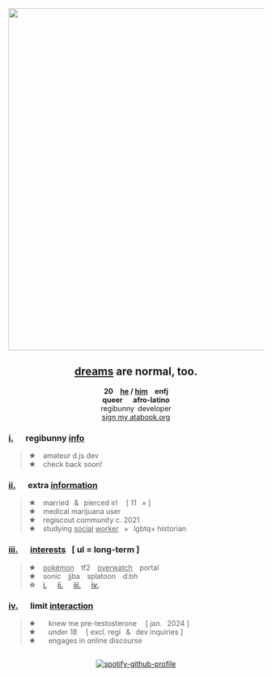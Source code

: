 <div align="center">
  <img src="https://i.postimg.cc/pr4BKzh1/01b22c2ebad0f8bd982c979dc50d433f-removebg-preview-1.png" width="675">
  
## [dreams](https://open.spotify.com/track/76YNtkcChxCfgTItxEjH2v?si=79c0f43cca1b474b) are normal, too.
**20  <ins>he</ins> / <ins>him</ins>  enfj\
queer⠀⠀afro-latino**\
regibunny developer\
[sign my atabook.org](https://hempderived.atabook.org)


</div>

### **<ins>i.</ins>⠀⠀regibunny <ins>info</ins>**
> **★**  amateur d.js dev\
> **★**  check back soon!

### **<ins>ii.</ins>⠀⠀extra <ins>information</ins>**
> **★**  married⠀&⠀pierced irl⠀ [ 11⠀× ]\
**★**  medical marijuana user\
**★**  regiscout community c. 2021\
**★**  studying <ins>social</ins> <ins>worker</ins>⠀+⠀lgbtq+ historian

### **<ins>iii.</ins>⠀⠀<ins>interests</ins>⠀[ ul = long-term ]**
> **★**  <ins>pokémon</ins>  tf2  <ins>overwatch</ins>  portal\
**★**  sonic  jjba  splatoon  d:bh\
**☆**  [i.](https://mspaintadventures.fandom.com/wiki/Dave_Strider)   [ii.](https://deltarune.fandom.com/wiki/Susie)   [iii.](https://overwatch.fandom.com/wiki/Venture)   [iv.](https://overwatch.fandom.com/wiki/Cassidy)

### **<ins>iv.</ins>⠀⠀limit <ins>interaction</ins>**
> **★** ⠀⠀knew me pre-testosterone⠀ [ jan.⠀2024 ]\
**★** ⠀⠀under 18⠀ [ excl. regi⠀&⠀dev inquiries ]</sup>\
**★** ⠀⠀engages in online discourse
##  

<div align="center">

  [![spotify-github-profile](https://spotify-github-profile.kittinanx.com/api/view?uid=1osmny1bc0de3a5c2cmr0p1v8&cover_image=true&theme=compact&show_offline=false&background_color=121212&interchange=false)](https://github.com/kittinan/spotify-github-profile)
</div>

 
